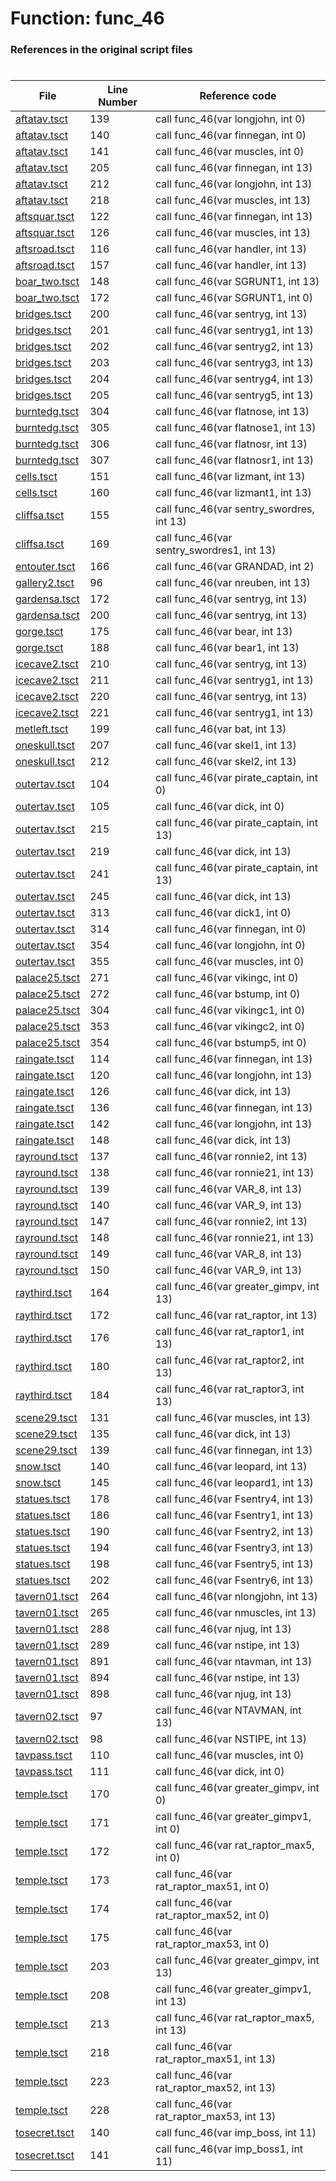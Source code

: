 # Function: func_46
### References in the original script files

#

| File | Line Number | Reference code |
| --- | --- | --- |
| [aftatav.tsct](../../../out/aftatav.tsct#L139) | 139 | call func_46(var longjohn, int 0) |
| [aftatav.tsct](../../../out/aftatav.tsct#L140) | 140 | call func_46(var finnegan, int 0) |
| [aftatav.tsct](../../../out/aftatav.tsct#L141) | 141 | call func_46(var muscles, int 0) |
| [aftatav.tsct](../../../out/aftatav.tsct#L205) | 205 | call func_46(var finnegan, int 13) |
| [aftatav.tsct](../../../out/aftatav.tsct#L212) | 212 | call func_46(var longjohn, int 13) |
| [aftatav.tsct](../../../out/aftatav.tsct#L218) | 218 | call func_46(var muscles, int 13) |
| [aftsquar.tsct](../../../out/aftsquar.tsct#L122) | 122 | call func_46(var finnegan, int 13) |
| [aftsquar.tsct](../../../out/aftsquar.tsct#L126) | 126 | call func_46(var muscles, int 13) |
| [aftsroad.tsct](../../../out/aftsroad.tsct#L116) | 116 | call func_46(var handler, int 13) |
| [aftsroad.tsct](../../../out/aftsroad.tsct#L157) | 157 | call func_46(var handler, int 13) |
| [boar_two.tsct](../../../out/boar_two.tsct#L148) | 148 | call func_46(var SGRUNT1, int 13) |
| [boar_two.tsct](../../../out/boar_two.tsct#L172) | 172 | call func_46(var SGRUNT1, int 0) |
| [bridges.tsct](../../../out/bridges.tsct#L200) | 200 | call func_46(var sentryg, int 13) |
| [bridges.tsct](../../../out/bridges.tsct#L201) | 201 | call func_46(var sentryg1, int 13) |
| [bridges.tsct](../../../out/bridges.tsct#L202) | 202 | call func_46(var sentryg2, int 13) |
| [bridges.tsct](../../../out/bridges.tsct#L203) | 203 | call func_46(var sentryg3, int 13) |
| [bridges.tsct](../../../out/bridges.tsct#L204) | 204 | call func_46(var sentryg4, int 13) |
| [bridges.tsct](../../../out/bridges.tsct#L205) | 205 | call func_46(var sentryg5, int 13) |
| [burntedg.tsct](../../../out/burntedg.tsct#L304) | 304 | call func_46(var flatnose, int 13) |
| [burntedg.tsct](../../../out/burntedg.tsct#L305) | 305 | call func_46(var flatnose1, int 13) |
| [burntedg.tsct](../../../out/burntedg.tsct#L306) | 306 | call func_46(var flatnosr, int 13) |
| [burntedg.tsct](../../../out/burntedg.tsct#L307) | 307 | call func_46(var flatnosr1, int 13) |
| [cells.tsct](../../../out/cells.tsct#L151) | 151 | call func_46(var lizmant, int 13) |
| [cells.tsct](../../../out/cells.tsct#L160) | 160 | call func_46(var lizmant1, int 13) |
| [cliffsa.tsct](../../../out/cliffsa.tsct#L155) | 155 | call func_46(var sentry_swordres, int 13) |
| [cliffsa.tsct](../../../out/cliffsa.tsct#L169) | 169 | call func_46(var sentry_swordres1, int 13) |
| [entouter.tsct](../../../out/entouter.tsct#L166) | 166 | call func_46(var GRANDAD, int 2) |
| [gallery2.tsct](../../../out/gallery2.tsct#L96) | 96 | call func_46(var nreuben, int 13) |
| [gardensa.tsct](../../../out/gardensa.tsct#L172) | 172 | call func_46(var sentryg, int 13) |
| [gardensa.tsct](../../../out/gardensa.tsct#L200) | 200 | call func_46(var sentryg, int 13) |
| [gorge.tsct](../../../out/gorge.tsct#L175) | 175 | call func_46(var bear, int 13) |
| [gorge.tsct](../../../out/gorge.tsct#L188) | 188 | call func_46(var bear1, int 13) |
| [icecave2.tsct](../../../out/icecave2.tsct#L210) | 210 | call func_46(var sentryg, int 13) |
| [icecave2.tsct](../../../out/icecave2.tsct#L211) | 211 | call func_46(var sentryg1, int 13) |
| [icecave2.tsct](../../../out/icecave2.tsct#L220) | 220 | call func_46(var sentryg, int 13) |
| [icecave2.tsct](../../../out/icecave2.tsct#L221) | 221 | call func_46(var sentryg1, int 13) |
| [metleft.tsct](../../../out/metleft.tsct#L199) | 199 | call func_46(var bat, int 13) |
| [oneskull.tsct](../../../out/oneskull.tsct#L207) | 207 | call func_46(var skel1, int 13) |
| [oneskull.tsct](../../../out/oneskull.tsct#L212) | 212 | call func_46(var skel2, int 13) |
| [outertav.tsct](../../../out/outertav.tsct#L104) | 104 | call func_46(var pirate_captain, int 0) |
| [outertav.tsct](../../../out/outertav.tsct#L105) | 105 | call func_46(var dick, int 0) |
| [outertav.tsct](../../../out/outertav.tsct#L215) | 215 | call func_46(var pirate_captain, int 13) |
| [outertav.tsct](../../../out/outertav.tsct#L219) | 219 | call func_46(var dick, int 13) |
| [outertav.tsct](../../../out/outertav.tsct#L241) | 241 | call func_46(var pirate_captain, int 13) |
| [outertav.tsct](../../../out/outertav.tsct#L245) | 245 | call func_46(var dick, int 13) |
| [outertav.tsct](../../../out/outertav.tsct#L313) | 313 | call func_46(var dick1, int 0) |
| [outertav.tsct](../../../out/outertav.tsct#L314) | 314 | call func_46(var finnegan, int 0) |
| [outertav.tsct](../../../out/outertav.tsct#L354) | 354 | call func_46(var longjohn, int 0) |
| [outertav.tsct](../../../out/outertav.tsct#L355) | 355 | call func_46(var muscles, int 0) |
| [palace25.tsct](../../../out/palace25.tsct#L271) | 271 | call func_46(var vikingc, int 0) |
| [palace25.tsct](../../../out/palace25.tsct#L272) | 272 | call func_46(var bstump, int 0) |
| [palace25.tsct](../../../out/palace25.tsct#L304) | 304 | call func_46(var vikingc1, int 0) |
| [palace25.tsct](../../../out/palace25.tsct#L353) | 353 | call func_46(var vikingc2, int 0) |
| [palace25.tsct](../../../out/palace25.tsct#L354) | 354 | call func_46(var bstump5, int 0) |
| [raingate.tsct](../../../out/raingate.tsct#L114) | 114 | call func_46(var finnegan, int 13) |
| [raingate.tsct](../../../out/raingate.tsct#L120) | 120 | call func_46(var longjohn, int 13) |
| [raingate.tsct](../../../out/raingate.tsct#L126) | 126 | call func_46(var dick, int 13) |
| [raingate.tsct](../../../out/raingate.tsct#L136) | 136 | call func_46(var finnegan, int 13) |
| [raingate.tsct](../../../out/raingate.tsct#L142) | 142 | call func_46(var longjohn, int 13) |
| [raingate.tsct](../../../out/raingate.tsct#L148) | 148 | call func_46(var dick, int 13) |
| [rayround.tsct](../../../out/rayround.tsct#L137) | 137 | call func_46(var ronnie2, int 13) |
| [rayround.tsct](../../../out/rayround.tsct#L138) | 138 | call func_46(var ronnie21, int 13) |
| [rayround.tsct](../../../out/rayround.tsct#L139) | 139 | call func_46(var VAR_8, int 13) |
| [rayround.tsct](../../../out/rayround.tsct#L140) | 140 | call func_46(var VAR_9, int 13) |
| [rayround.tsct](../../../out/rayround.tsct#L147) | 147 | call func_46(var ronnie2, int 13) |
| [rayround.tsct](../../../out/rayround.tsct#L148) | 148 | call func_46(var ronnie21, int 13) |
| [rayround.tsct](../../../out/rayround.tsct#L149) | 149 | call func_46(var VAR_8, int 13) |
| [rayround.tsct](../../../out/rayround.tsct#L150) | 150 | call func_46(var VAR_9, int 13) |
| [raythird.tsct](../../../out/raythird.tsct#L164) | 164 | call func_46(var greater_gimpv, int 13) |
| [raythird.tsct](../../../out/raythird.tsct#L172) | 172 | call func_46(var rat_raptor, int 13) |
| [raythird.tsct](../../../out/raythird.tsct#L176) | 176 | call func_46(var rat_raptor1, int 13) |
| [raythird.tsct](../../../out/raythird.tsct#L180) | 180 | call func_46(var rat_raptor2, int 13) |
| [raythird.tsct](../../../out/raythird.tsct#L184) | 184 | call func_46(var rat_raptor3, int 13) |
| [scene29.tsct](../../../out/scene29.tsct#L131) | 131 | call func_46(var muscles, int 13) |
| [scene29.tsct](../../../out/scene29.tsct#L135) | 135 | call func_46(var dick, int 13) |
| [scene29.tsct](../../../out/scene29.tsct#L139) | 139 | call func_46(var finnegan, int 13) |
| [snow.tsct](../../../out/snow.tsct#L140) | 140 | call func_46(var leopard, int 13) |
| [snow.tsct](../../../out/snow.tsct#L145) | 145 | call func_46(var leopard1, int 13) |
| [statues.tsct](../../../out/statues.tsct#L178) | 178 | call func_46(var Fsentry4, int 13) |
| [statues.tsct](../../../out/statues.tsct#L186) | 186 | call func_46(var Fsentry1, int 13) |
| [statues.tsct](../../../out/statues.tsct#L190) | 190 | call func_46(var Fsentry2, int 13) |
| [statues.tsct](../../../out/statues.tsct#L194) | 194 | call func_46(var Fsentry3, int 13) |
| [statues.tsct](../../../out/statues.tsct#L198) | 198 | call func_46(var Fsentry5, int 13) |
| [statues.tsct](../../../out/statues.tsct#L202) | 202 | call func_46(var Fsentry6, int 13) |
| [tavern01.tsct](../../../out/tavern01.tsct#L264) | 264 | call func_46(var nlongjohn, int 13) |
| [tavern01.tsct](../../../out/tavern01.tsct#L265) | 265 | call func_46(var nmuscles, int 13) |
| [tavern01.tsct](../../../out/tavern01.tsct#L288) | 288 | call func_46(var njug, int 13) |
| [tavern01.tsct](../../../out/tavern01.tsct#L289) | 289 | call func_46(var nstipe, int 13) |
| [tavern01.tsct](../../../out/tavern01.tsct#L891) | 891 | call func_46(var ntavman, int 13) |
| [tavern01.tsct](../../../out/tavern01.tsct#L894) | 894 | call func_46(var nstipe, int 13) |
| [tavern01.tsct](../../../out/tavern01.tsct#L898) | 898 | call func_46(var njug, int 13) |
| [tavern02.tsct](../../../out/tavern02.tsct#L97) | 97 | call func_46(var NTAVMAN, int 13) |
| [tavern02.tsct](../../../out/tavern02.tsct#L98) | 98 | call func_46(var NSTIPE, int 13) |
| [tavpass.tsct](../../../out/tavpass.tsct#L110) | 110 | call func_46(var muscles, int 0) |
| [tavpass.tsct](../../../out/tavpass.tsct#L111) | 111 | call func_46(var dick, int 0) |
| [temple.tsct](../../../out/temple.tsct#L170) | 170 | call func_46(var greater_gimpv, int 0) |
| [temple.tsct](../../../out/temple.tsct#L171) | 171 | call func_46(var greater_gimpv1, int 0) |
| [temple.tsct](../../../out/temple.tsct#L172) | 172 | call func_46(var rat_raptor_max5, int 0) |
| [temple.tsct](../../../out/temple.tsct#L173) | 173 | call func_46(var rat_raptor_max51, int 0) |
| [temple.tsct](../../../out/temple.tsct#L174) | 174 | call func_46(var rat_raptor_max52, int 0) |
| [temple.tsct](../../../out/temple.tsct#L175) | 175 | call func_46(var rat_raptor_max53, int 0) |
| [temple.tsct](../../../out/temple.tsct#L203) | 203 | call func_46(var greater_gimpv, int 13) |
| [temple.tsct](../../../out/temple.tsct#L208) | 208 | call func_46(var greater_gimpv1, int 13) |
| [temple.tsct](../../../out/temple.tsct#L213) | 213 | call func_46(var rat_raptor_max5, int 13) |
| [temple.tsct](../../../out/temple.tsct#L218) | 218 | call func_46(var rat_raptor_max51, int 13) |
| [temple.tsct](../../../out/temple.tsct#L223) | 223 | call func_46(var rat_raptor_max52, int 13) |
| [temple.tsct](../../../out/temple.tsct#L228) | 228 | call func_46(var rat_raptor_max53, int 13) |
| [tosecret.tsct](../../../out/tosecret.tsct#L140) | 140 | call func_46(var imp_boss, int 11) |
| [tosecret.tsct](../../../out/tosecret.tsct#L141) | 141 | call func_46(var imp_boss1, int 11) |
